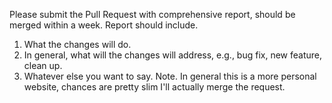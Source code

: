 Please submit the Pull Request with comprehensive report, should be merged within a week.
Report should include.
1. What the changes will do.
2. In general, what will the changes will address, e.g., bug fix, new feature, clean up.
3. Whatever else you want to say.
Note.
In general this is a more personal website, chances are pretty slim I'll actually merge the request.
